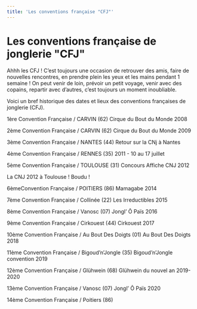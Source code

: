 ```yaml
---
title: 'Les conventions française "CFJ"'
---
```


# Les conventions française de jonglerie "CFJ"

Ahhh les CFJ ! C’est toujours une occasion de retrouver des amis, faire de nouvelles rencontres, en prendre plein les yeux et les mains pendant 1 semaine ! On peut venir de loin, prévoir un petit voyage, venir avec des copains, repartir avec d’autres, c’est toujours un moment inoubliable.

Voici un bref historique des dates et lieux des conventions françaises de jonglerie (CFJ).

1ère Convention Française / CARVIN (62)
Cirque du Bout du Monde 2008

2ème Convention Française / CARVIN (62)
Cirque du Bout du Monde 2009

3ème Convention Française / NANTES (44)
Retour sur la CNj à Nantes
	
4ème Convention Française / RENNES (35)
2011 - 10 au 17 juillet

5ème Convention Française / TOULOUSE (31)
Concours Affiche CNJ 2012
	
La CNJ 2012 à Toulouse ! Boudu !

6èmeConvention Française / POITIERS (86)
Mamagabe 2014

7ème Convention Française / Collinée (22)
Les Irreductibles 2015

8ème Convention Française / Vanosc (07)
Jongl’ Ô Païs 2016

9ème Convention Française / Cirkouest (44)
Cirkouest 2017

10ème Convention Française / Au Bout Des Doigts (01)
Au Bout Des Doigts 2018

11ème Convention Française / Bigoud’n’Jongle (35)
Bigoud’n’Jongle convention 2019

12ème Convention Française / Glühwein (68)
Glühwein du nouvel an 2019-2020

13ème Convention Française / Vanosc (07)
Jongl’ Ô Païs 2020

14ème Convention Française / Poitiers (86)